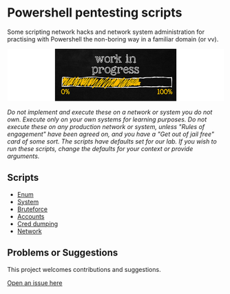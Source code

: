 # Powershell pentesting scripts

Some scripting network hacks and network system administration for practising with Powershell the non-boring way in a familiar domain (or vv).

![Forever In Progress](assets/in-progress.png)

_Do not implement and execute these on a network or system you do not own. Execute only on your own systems for learning purposes. Do not execute these on any production network or system, unless "Rules of engagement" have been agreed on, and you have a "Get out of jail free" card of some sort. The scripts have defaults set for our lab. If you wish to run these scripts, change the defaults for your context or provide arguments._

## Scripts

- [Enum](enum)
- [System](system)
- [Bruteforce](bruteforce)
- [Accounts](accounts)
- [Cred dumping](creds)
- [Network](network)

## Problems or Suggestions

This project welcomes contributions and suggestions. 

[Open an issue here](https://github.com/tymyrddin/scripts-ps/issues)